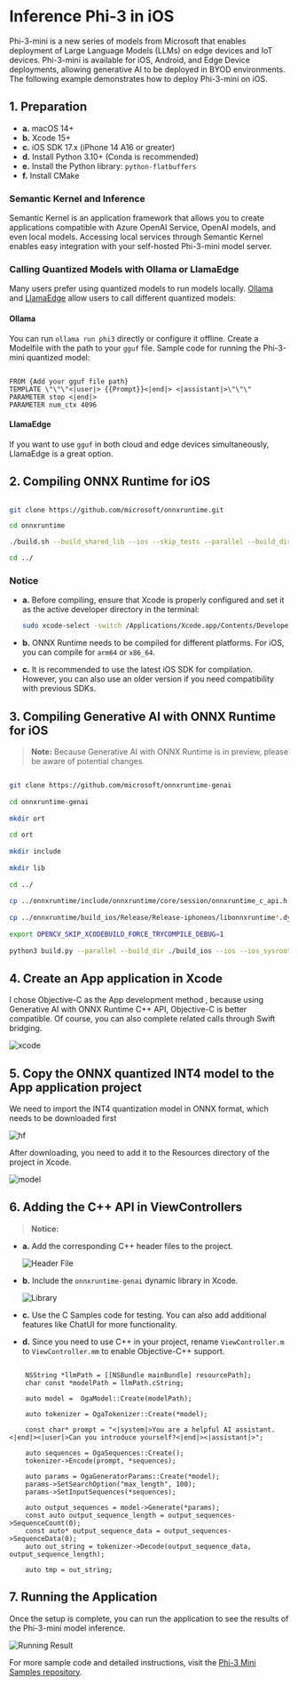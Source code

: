 # **Inference Phi-3 in iOS**

Phi-3-mini is a new series of models from Microsoft that enables deployment of Large Language Models (LLMs) on edge devices and IoT devices. Phi-3-mini is available for iOS, Android, and Edge Device deployments, allowing generative AI to be deployed in BYOD environments. The following example demonstrates how to deploy Phi-3-mini on iOS.

## **1. Preparation**

- **a.** macOS 14+
- **b.** Xcode 15+
- **c.** iOS SDK 17.x (iPhone 14 A16 or greater)
- **d.** Install Python 3.10+ (Conda is recommended)
- **e.** Install the Python library: `python-flatbuffers`
- **f.** Install CMake

### Semantic Kernel and Inference

Semantic Kernel is an application framework that allows you to create applications compatible with Azure OpenAI Service, OpenAI models, and even local models. Accessing local services through Semantic Kernel enables easy integration with your self-hosted Phi-3-mini model server.

### Calling Quantized Models with Ollama or LlamaEdge

Many users prefer using quantized models to run models locally. [Ollama](https://ollama.com) and [LlamaEdge](https://llamaedge.com) allow users to call different quantized models:

#### **Ollama**

You can run `ollama run phi3` directly or configure it offline. Create a Modelfile with the path to your `gguf` file. Sample code for running the Phi-3-mini quantized model:

```gguf

FROM {Add your gguf file path}
TEMPLATE \"\"\"<|user|> {{Prompt}}<|end|> <|assistant|>\"\"\"
PARAMETER stop <|end|>
PARAMETER num_ctx 4096
```

#### **LlamaEdge**

If you want to use `gguf` in both cloud and edge devices simultaneously, LlamaEdge is a great option.

## **2. Compiling ONNX Runtime for iOS**

```bash

git clone https://github.com/microsoft/onnxruntime.git

cd onnxruntime

./build.sh --build_shared_lib --ios --skip_tests --parallel --build_dir ./build_ios --ios --apple_sysroot iphoneos --osx_arch arm64 --apple_deploy_target 17.5 --cmake_generator Xcode --config Release

cd ../

```

### **Notice**

- **a.** Before compiling, ensure that Xcode is properly configured and set it as the active developer directory in the terminal:

    ```bash
    sudo xcode-select -switch /Applications/Xcode.app/Contents/Developer
    ```

- **b.** ONNX Runtime needs to be compiled for different platforms. For iOS, you can compile for `arm64` or `x86_64`.

- **c.** It is recommended to use the latest iOS SDK for compilation. However, you can also use an older version if you need compatibility with previous SDKs.

## **3. Compiling Generative AI with ONNX Runtime for iOS**

> **Note:** Because Generative AI with ONNX Runtime is in preview, please be aware of potential changes.

```bash

git clone https://github.com/microsoft/onnxruntime-genai
 
cd onnxruntime-genai
 
mkdir ort
 
cd ort
 
mkdir include
 
mkdir lib
 
cd ../
 
cp ../onnxruntime/include/onnxruntime/core/session/onnxruntime_c_api.h ort/include
 
cp ../onnxruntime/build_ios/Release/Release-iphoneos/libonnxruntime*.dylib* ort/lib
 
export OPENCV_SKIP_XCODEBUILD_FORCE_TRYCOMPILE_DEBUG=1
 
python3 build.py --parallel --build_dir ./build_ios --ios --ios_sysroot iphoneos --ios_arch arm64 --ios_deployment_target 17.5 --cmake_generator Xcode --cmake_extra_defines CMAKE_XCODE_ATTRIBUTE_CODE_SIGNING_ALLOWED=NO

```

## **4. Create an App application in Xcode**

I chose Objective-C as the App development method , because using Generative AI with ONNX Runtime C++ API, Objective-C is better compatible. Of course, you can also complete related calls through Swift bridging.

![xcode](../../imgs/03/iOS/xcode.png)

## **5. Copy the ONNX quantized INT4 model to the App application project**

We need to import the INT4 quantization model in ONNX format, which needs to be downloaded first

![hf](../../imgs/03/iOS/hf.png)

After downloading, you need to add it to the Resources directory of the project in Xcode.

![model](../../imgs/03/iOS/model.png)

## **6. Adding the C++ API in ViewControllers**

> **Notice:**

- **a.** Add the corresponding C++ header files to the project.

  ![Header File](../../imgs/03/iOS/head.png)

- **b.** Include the `onnxruntime-genai` dynamic library in Xcode.

  ![Library](../../imgs/03/iOS/lib.png)

- **c.** Use the C Samples code for testing. You can also add additional features like ChatUI for more functionality.

- **d.** Since you need to use C++ in your project, rename `ViewController.m` to `ViewController.mm` to enable Objective-C++ support.

```objc

    NSString *llmPath = [[NSBundle mainBundle] resourcePath];
    char const *modelPath = llmPath.cString;

    auto model =  OgaModel::Create(modelPath);

    auto tokenizer = OgaTokenizer::Create(*model);

    const char* prompt = "<|system|>You are a helpful AI assistant.<|end|><|user|>Can you introduce yourself?<|end|><|assistant|>";

    auto sequences = OgaSequences::Create();
    tokenizer->Encode(prompt, *sequences);

    auto params = OgaGeneratorParams::Create(*model);
    params->SetSearchOption("max_length", 100);
    params->SetInputSequences(*sequences);

    auto output_sequences = model->Generate(*params);
    const auto output_sequence_length = output_sequences->SequenceCount(0);
    const auto* output_sequence_data = output_sequences->SequenceData(0);
    auto out_string = tokenizer->Decode(output_sequence_data, output_sequence_length);
    
    auto tmp = out_string;

```

## **7. Running the Application**

Once the setup is complete, you can run the application to see the results of the Phi-3-mini model inference.

![Running Result](../../imgs/03/iOS/result.jpg)

For more sample code and detailed instructions, visit the [Phi-3 Mini Samples repository](https://github.com/Azure-Samples/Phi-3MiniSamples/tree/main/ios).
